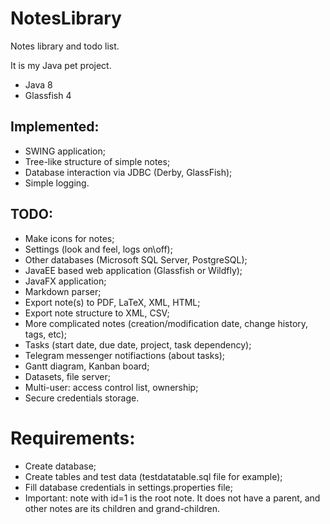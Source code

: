 # NotesLibrary

Notes library and todo list.

It is my Java pet project.

* Java 8
* Glassfish 4

## Implemented:

* SWING application;
* Tree-like structure of simple notes;
* Database interaction via JDBC (Derby, GlassFish);
* Simple logging.

## TODO:

* Make icons for notes;
* Settings (look and feel, logs on\off);
* Other databases (Microsoft SQL Server, PostgreSQL);
* JavaEE based web application (Glassfish or Wildfly);
* JavaFX application;
* Markdown parser;
* Export note(s) to PDF, LaTeX, XML, HTML;
* Export note structure to XML, CSV;
* More complicated notes (creation/modification date, change history, tags, etc);
* Tasks (start date, due date, project, task dependency);
* Telegram messenger notifiactions (about tasks);
* Gantt diagram, Kanban board;
* Datasets, file server;
* Multi-user: access control list, ownership;
* Secure credentials storage.

# Requirements:

* Create database;
* Create tables and test data (testdatatable.sql file for example);
* Fill database credentials in settings.properties file;
* Important: note with id=1 is the root note. It does not have a parent, and other notes are its children and grand-children.
